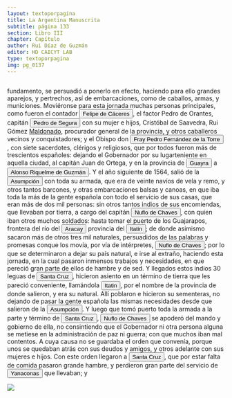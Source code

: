```yaml
---
layout: textoporpagina
title: La Argentina Manuscrita
subtitle: página 133
section: Libro III
chapter: Capítulo 
author: Rui Díaz de Guzmán
editor: HD CAICYT LAB
type: textoporpagina
img: pg_0137
---
```


<div class="row">
    <div class="column">
<p>fundamento, se persuadió a ponerlo en efecto, haciendo para ello grandes aparejos, y pertrechos, así de embarcaciones, como de caballos, armas, y municiones. Moviéronse para esta jornada muchas personas principales, como fueron el contador <button class="balloon" data-balloon-pos="up" data-balloon-length="large" data-balloon="Felipe de Cáceres (n. Madrid, ca. 1538) fueun conquistador, explorador y colonizador español.Se desempeñó como gobernador interino del Ríode la Plata y del Paraguay, con sede en Asunción,entre el 11 de diciembre de 1568 hasta el 14 dejulio de 1572.">Felipe de Cáceres</button>, el factor Pedro de Orantes, capitán <button class="balloon" data-balloon-pos="up" data-balloon-length="large" data-balloon="El capitán Pedro de Segura Zabala, hidalgo de Guipuzcoa, había sido soldado imperial en Italia y más tarde viajó al Paraguay con Ñuflo de Chaves en 1549. Tuvo un rol destacado en Asunción y se casó con Ginebra Martínez de Irala, hija mestiza del gobernador Martínez de Irala. Falleció en 1601 en Tomina, alto Perú.">Pedro de Segura</button> con su mujer e hijos, Cristóbal de Saavedra, Rui Gómez <a href="https://recogito.pelagios.org/document/wzqxhk0h3vpikm/part/1/edit#dd8843b7-c129-4d62-bd2a-3df8deaa5bdd" target="_blank">Maldonado</a>, procurador general de la provincia, y otros caballeros vecinos y conquistadores; y el Obispo don <button class="balloon" data-balloon-pos="up" data-balloon-length="large" data-balloon="Fray Pedro Fernández de la Torre, franciscano nacido en Baeza, España.,  hizo su solemne entrada en Asunción oficiar como primer Obispo del Paraguay, en la víspera del Domingo de Ramos del año 1555. Llega con la armada de Martín de Orue, portador del Nombramiento real de Martínez de Irala como Gobernador de aquella Provincia.">Fray Pedro Fernández de la Torre</button>, con siete sacerdotes, clérigos y religiosos, que por todos fueron más de trescientos españoles: dejando el Gobernador por su lugarteniente en aquella ciudad, al capitán Juan de Ortega, y en la provincia de <a href="https://recogito.pelagios.org/document/wzqxhk0h3vpikm/part/1/edit#dc85e16c-6c0d-4f02-becf-ffc9c8ae138f" target="_blank"><button class="balloon" data-balloon-pos="up" data-balloon-length="large" data-balloon="Es una amplia región comprendida dentro de la Gobernación del Río de la Plata y el océano Atlántico, en el actual territorio brasileño. Fue colonizada desde Asunción del Paraguay, pero las constantes incursiones de los bandeirantes portugueses frenaron su expansión.">Guayra</button></a> a <button class="balloon" data-balloon-pos="up" data-balloon-length="large" data-balloon="Alonso Riquelme de Guzmán y Ponce de León, padre de Ruy Díaz de Guzmán, nacido en  Jerez de la Frontera, Cádiz, España, enn 1518, y fallecido en Asunción, Paraguay, en 1577. Era sobrino de Álvar Núñez Cabeza de Vaca y en 1552 contrajo matrimonio con Úrsula de Irala, hija mestiza de Domingo Martínez de Irala.">Alonso Riquelme de Guzmán</button>. Y el año siguiente de 1564, salió de la <a href="https://recogito.pelagios.org/document/wzqxhk0h3vpikm/part/1/edit#7c237e9a-cd35-4cc3-8539-42f131305ab6" target="_blank"><button class="balloon" data-balloon-pos="up" data-balloon-length="large" data-balloon="Asunción del Paraguay.">Asumpción</button></a> con toda su armada, que era de veinte navíos de vela y remo, y otros tantos barcones, y otras embarcaciones balsas y canoas, en que iba toda la más de la gente española con todo el servicio de sus casas, que eran más de dos mil personas: sin otros tantos indios de sus encomiendas, que llevaban por tierra, a cargo del capitán <button class="balloon" data-balloon-pos="up" data-balloon-length="large" data-balloon="Ñuflo de Chaves nació en Santa Cruz de la Sierra, de Extremadura, en 1518. Llegó a territorio americano con el segundo adelantado del Río de la Plata, Don Alvar Núñez Cabeza de Vaca. Cuando la flota llega al puerto de Santa Catalina en el año 1541, ya ostentaba el grado de Capitán. Cuando el gobernador Martínez de Irala le encomienda fundar al norte de Asunción, Chaves se convierte así en General. El 26 de febrero de 1561 fundó Santa Cruz de la Sierra a orillas del arroyo Sutó. Después de fundada Santa Cruz de la Sierra, Ñuflo de Chaves se dirige a Asunción, en 1564,  para recoger a su familia. En 1550 se había casado con Doña Elvira Manrique, hija de don Francisco de Mendoza, gobernador del Río de la Plata, con quien tuvo cinco hijos: Francisco y Alvaro, ambos militares; María, Catalina y Elvira; las dos menores monjas y la mayor se casó en 1574 con un soldado de apellido Ossorio. El nieto de Ñuflo, Cap. Francisco Ossorio de Chaves, estuvo como Alcalde durante la traslación de  la ciudad, hasta su asiento definitivo a orillas del Piraí (1621).">Nuflo de Chaves</button>, con quien iban otros muchos soldados: hasta tomar el puerto de los Guajarapos, frontera del río del <a href="https://recogito.pelagios.org/document/wzqxhk0h3vpikm/part/1/edit#f60282ba-46c0-4c33-a181-c48df3c5f56d" target="_blank"><button class="balloon" data-balloon-pos="up" data-balloon-length="large" data-balloon="El Acaray (del guaraní; Akaray), es un río del este de Paraguay, que nace en la cordillera de Caaguazú y recibe a su vez las aguas del Itakyry e Yguazú. Discurre por los departamentos de Caaguazú y Alto Paraná, hasta su desembocadura en el río Paraná.">Aracay</button></a> provincia del <a href="https://recogito.pelagios.org/document/wzqxhk0h3vpikm/part/1/edit#a85b3645-1240-4d97-881d-7edf533eaf9c" target="_blank"><button class="balloon" data-balloon-pos="up" data-balloon-length="large" data-balloon="Itatín (Itatim en idioma portugués) o Itatí fue una región histórico geográfica del Imperio español coincidente, luego de las sangrientas invasiones lusobrasileñas con la parte sur del actual estado de Mato Grosso del Sur, que formó parte del Imperio español como un territorio perteneciente a la gobernación del Río de la Plata y del Paraguay hasta su división en 1617, fecha a partir de la cual quedó incluida en la gobernación del Paraguay, llamada inicialmente Gobernación del Guayrá. Los límites de la región de Itatín eran: al este la sierra de Amambay, al oeste el río Paraguay, al sur el río Apa y al norte el río Tacuarí. Ya desde el s.XVIII gran parte del Itatín quedó en poder de Brasil (entonces el Brasil portugués) y tras la Guerra de la Triple Alianza toda la región pasó a estar bajo el dominio brasileño.">Itatin</button></a>; de donde asimismo sacaron más de otros tres mil naturales, persuadidos de las palabras y promesas conque los movía, por vía de intérpretes, <button class="balloon" data-balloon-pos="up" data-balloon-length="large" data-balloon="Ñuflo de Chaves nació en Santa Cruz de la Sierra, de Extremadura, en 1518. Llegó a territorio americano con el segundo adelantado del Río de la Plata, Don Alvar Núñez Cabeza de Vaca. Cuando la flota llega al puerto de Santa Catalina en el año 1541, ya ostentaba el grado de Capitán. Cuando el gobernador Martínez de Irala le encomienda fundar al norte de Asunción, Chaves se convierte así en General. El 26 de febrero de 1561 fundó Santa Cruz de la Sierra a orillas del arroyo Sutó. Después de fundada Santa Cruz de la Sierra, Ñuflo de Chaves se dirige a Asunción, en 1564,  para recoger a su familia. En 1550 se había casado con Doña Elvira Manrique, hija de don Francisco de Mendoza, gobernador del Río de la Plata, con quien tuvo cinco hijos: Francisco y Alvaro, ambos militares; María, Catalina y Elvira; las dos menores monjas y la mayor se casó en 1574 con un soldado de apellido Ossorio. El nieto de Ñuflo, Cap. Francisco Ossorio de Chaves, estuvo como Alcalde durante la traslación de  la ciudad, hasta su asiento definitivo a orillas del Piraí (1621).">Nuflo de Chaves</button>; por lo que se determinaron a dejar su país natural, e irse al extraño, haciendo esta jornada, en la cual pasaron inmensos trabajos y necesidades, en que pereció gran parte de ellos de hambre y de sed. Y llegados estos indios 30 leguas de <a href="https://recogito.pelagios.org/document/wzqxhk0h3vpikm/part/1/edit#809b7006-1449-4b72-9e1a-52017146bd97" target="_blank"><button class="balloon" data-balloon-pos="up" data-balloon-length="large" data-balloon="Este asentamiento fue efectivamente fundado por un conquistador de Asunción, Nuflo de Chávez en 1561. La ciudad sufrió varios traslados en el curso de su historia hasta establecerse dónde se encuentra hoy en día. El primer sitio de la fundación fue en la serranía de Chiquitos, a orilla del río Sutó.">Santa Cruz</button></a>, hicieron asiento en un término de tierra que les pareció conveniente, llamándola <a href="https://recogito.pelagios.org/document/wzqxhk0h3vpikm/part/1/edit#89dec020-0a80-4b4c-86e9-69ffc1d7a3e2" target="_blank"><button class="balloon" data-balloon-pos="up" data-balloon-length="large" data-balloon="Itatín (Itatim en idioma portugués) o Itatí fue una región histórico geográfica del Imperio español coincidente, luego de las sangrientas invasiones lusobrasileñas con la parte sur del actual estado de Mato Grosso del Sur, que formó parte del Imperio español como un territorio perteneciente a la gobernación del Río de la Plata y del Paraguay hasta su división en 1617, fecha a partir de la cual quedó incluida en la gobernación del Paraguay, llamada inicialmente Gobernación del Guayrá. Los límites de la región de Itatín eran: al este la sierra de Amambay, al oeste el río Paraguay, al sur el río Apa y al norte el río Tacuarí. Ya desde el s. XVIII gran parte del Itatín quedó en poder de Brasil (entonces el Brasil portugués) y tras la Guerra de la Triple Alianza toda la región pasó a estar bajo el dominio brasileño.">Itatin</button></a>, por el nombre de la provincia de donde salieron, y era su natural. Allí poblaron e hicieron su sementeras, no dejando de pasar la gente española las mismas necesidades desde que salieron de la <a href="https://recogito.pelagios.org/document/wzqxhk0h3vpikm/part/1/edit#981acfdd-bcf4-4d06-8989-c9ad2785a974" target="_blank"><button class="balloon" data-balloon-pos="up" data-balloon-length="large" data-balloon="Asunción del Paraguay.">Asumpción</button></a>. Y luego que tomó puerto toda la armada a la parte y término de <a href="https://recogito.pelagios.org/document/wzqxhk0h3vpikm/part/1/edit#437df3e2-7c7a-4f0b-9b35-0f0d27d2d9a1" target="_blank"><button class="balloon" data-balloon-pos="up" data-balloon-length="large" data-balloon="Este asentamiento fue efectivamente fundado por un conquistador de Asunción, Nuflo de Chávez en 1561. La ciudad sufrió varios traslados en el curso de su historia hasta establecerse dónde se encuentra hoy en día. El primer sitio de la fundación fue en la serranía de Chiquitos, a orilla del río Sutó.">Santa Cruz</button></a>, <button class="balloon" data-balloon-pos="up" data-balloon-length="large" data-balloon="Ñuflo de Chaves nació en Santa Cruz de la Sierra, de Extremadura, en 1518. Llegó a territorio americano con el segundo adelantado del Río de la Plata, Don Alvar Núñez Cabeza de Vaca. Cuando la flota llega al puerto de Santa Catalina en el año 1541, ya ostentaba el grado de Capitán. Cuando el gobernador Martínez de Irala le encomienda fundar al norte de Asunción, Chaves se convierte así en General. El 26 de febrero de 1561 fundó Santa Cruz de la Sierra a orillas del arroyo Sutó. Después de fundada Santa Cruz de la Sierra, Ñuflo de Chaves se dirige a Asunción, en 1564,  para recoger a su familia. En 1550 se había casado con Doña Elvira Manrique, hija de don Francisco de Mendoza, gobernador del Río de la Plata, con quien tuvo cinco hijos: Francisco y Alvaro, ambos militares; María, Catalina y Elvira; las dos menores monjas y la mayor se casó en 1574 con un soldado de apellido Ossorio. El nieto de Ñuflo, Cap. Francisco Ossorio de Chaves, estuvo como Alcalde durante la traslación de  la ciudad, hasta su asiento definitivo a orillas del Piraí (1621).">Nuflo de Chaves</button> se apoderó del mando y gobierno de ella, no consintiendo que el Gobernador ni otra persona alguna se metiese en la administración de paz ni guerra; con que muchos iban mal contentos. A cuya causa no se guardaba el orden que convenía, porque unos se quedaban atrás con sus deudos y amigos, y otros adelante con sus mujeres e hijos. Con este orden llegaron a <a href="https://recogito.pelagios.org/document/wzqxhk0h3vpikm/part/1/edit#f69ad28f-1541-448d-ac89-7f17b78a043c" target="_blank"><button class="balloon" data-balloon-pos="up" data-balloon-length="large" data-balloon="Este asentamiento fue efectivamente fundado por un conquistador de Asunción, Nuflo de Chávez en 1561. La ciudad sufrió varios traslados en el curso de su historia hasta establecerse dónde se encuentra hoy en día. El primer sitio de la fundación fue en la serranía de Chiquitos, a orilla del río Sutó.">Santa Cruz</button></a>, que por estar falta de comida pasaron grande hambre, y perdieron gran parte del servicio de <button class="balloon" data-balloon-pos="up" data-balloon-length="large" data-balloon="Yanacona (probablemente del quechua &quot;yanakuna&quot;. Los europeos le dieron el uso para referirse a los &quot;negros&quot; por la condición servil que presentaban al igual que los yana​) fue un término empleado como equivalente a &quot;auxiliar&quot; o &quot;ayudante&quot;, y especialmente usado para denominar a los porteadores de los ejércitos del Tahuantinsuyo o &quot;Imperio Inca&quot;. Los españoles, durante la conquista del Perú, comenzaron a usar la denominación para referirse a los pueblos indígenas que tenían de servidumbre, ya fuera en sus encomiendas o en integrados a las formaciones militares como &quot;indios auxiliares&quot;. La palabra fue también usada durante la conquista de otras áreas de Sudamérica. La utilización despectiva del vocablo es de origen mapuche, quienes denominaban Yanaconas en su acepción de &quot;servil&quot; y &quot;cobarde&quot; a los Incas y otros indígenas de etnias quechuas que servían como soldada del conquistador español.">Yanaconas</button> que llevaban; y </p></div>

<div class="column">
<a href="{{site.baseurl}}/assets/img/argentina_manuscrita/{{page.img}}.jpg"><img src="{{site.baseurl}}/assets/img/argentina_manuscrita/{{page.img}}.jpg"></a>
</div>
</div>